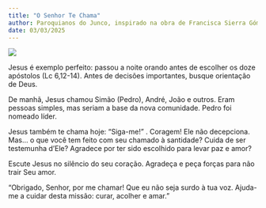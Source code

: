 ```yaml
---
title: "O Senhor Te Chama"
author: Paroquianos do Junco, inspirado na obra de Francisca Sierra Gómez, 365 com Jesus de Nazaré
date: 03/03/2025
---
```

![](https://blogger.googleusercontent.com/img/b/R29vZ2xl/AVvXsEgeD0VFrOvGyQysYYuTgTXwnJDcuwAIZfZHBJNiKpZyks4GucvDybzIcT_CyB2WnX1tNdGwLIMTYOEmHpJjQMHUe4upD_4VMjEKcpp5YzBqR_OsPo1TMlKWkEZEQLTyB1JQjONv17kgMz0PEKcyN0AiuBzsaPR0ynrjhAX1jHR4Y_POdEtG1K2DDO48vUM/s320/5.webp)

Jesus é exemplo perfeito: passou a noite orando antes de escolher os doze apóstolos (Lc 6,12-14). Antes de decisões importantes, busque orientação de Deus.

De manhã, Jesus chamou Simão (Pedro), André, João e outros. Eram pessoas simples, mas seriam a base da nova comunidade. Pedro foi nomeado líder.

Jesus também te chama hoje: “Siga-me!” . Coragem! Ele não decepciona. Mas… o que você tem feito com seu chamado à santidade? Cuida de ser testemunha d’Ele? Agradece por ter sido escolhido para levar paz e amor?

Escute Jesus no silêncio do seu coração. Agradeça e peça forças para não trair Seu amor.

“Obrigado, Senhor, por me chamar! Que eu não seja surdo à tua voz. Ajuda-me a cuidar desta missão: curar, acolher e amar.”